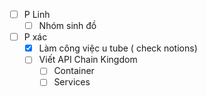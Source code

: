 - [ ] P Linh
	- [ ] Nhóm sinh đồ
- [ ] P xác
	- [x] Làm công việc u tube ( check notions)
	- [ ] Viết API Chain Kingdom
		- [ ] Container
		- [ ] Services